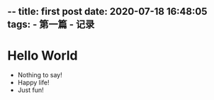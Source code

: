 --
title: first post
date: 2020-07-18 16:48:05
tags: 
    - 第一篇
    - 记录
---

# Hello World
* Nothing to say!
* Happy life!
* Just fun!

